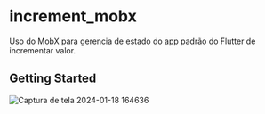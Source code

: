 # increment_mobx

Uso do MobX para gerencia de estado do app padrão do Flutter de incrementar valor.

## Getting Started
![Captura de tela 2024-01-18 164636](https://github.com/luidemendesrios/increment_mobx/assets/66266273/a1da62d5-5c42-4603-8cdc-1be7e5e1b5c7)


